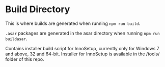 # Build Directory

This is where builds are generated when running `npm run build`.

`.asar` packages are generated in the asar directory when running `npm run buildasar`.

Contains installer build script for InnoSetup, currently only for Windows 7 and above, 32 and 64-bit.
Installer for InnoSetup is available in the /tools/ folder of this repo.